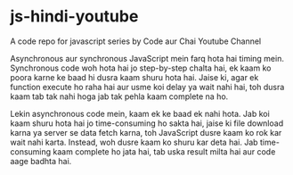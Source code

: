 # js-hindi-youtube
A code repo for javascript series by Code aur Chai Youtube Channel


Asynchronous aur synchronous JavaScript mein farq hota hai timing mein. Synchronous code woh hota hai jo step-by-step chalta hai, ek kaam ko poora karne ke baad hi dusra kaam shuru hota hai. Jaise ki, agar ek function execute ho raha hai aur usme koi delay ya wait nahi hai, toh dusra kaam tab tak nahi hoga jab tak pehla kaam complete na ho.

Lekin asynchronous code mein, kaam ek ke baad ek nahi hota. Jab koi kaam shuru hota hai jo time-consuming ho sakta hai, jaise ki file download karna ya server se data fetch karna, toh JavaScript dusre kaam ko rok kar wait nahi karta. Instead, woh dusre kaam ko shuru kar deta hai. Jab time-consuming kaam complete ho jata hai, tab uska result milta hai aur code aage badhta hai.